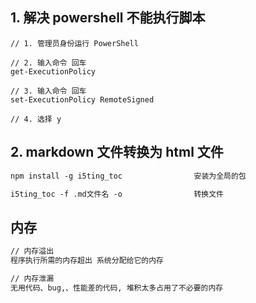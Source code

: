 ## 1. 解决 powershell 不能执行脚本

```
// 1. 管理员身份运行 PowerShell

// 2. 输入命令 回车
get-ExecutionPolicy

// 3. 输入命令 回车
set-ExecutionPolicy RemoteSigned

// 4. 选择 y
```

## 2. markdown 文件转换为 html 文件

```txt
npm install -g i5ting_toc                安装为全局的包

i5ting_toc -f .md文件名 -o                转换文件
```

## 内存

```txt
// 内存溢出
程序执行所需的内存超出 系统分配给它的内存

// 内存泄漏
无用代码、bug,、性能差的代码, 堆积太多占用了不必要的内存
```
